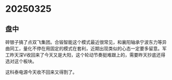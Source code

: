 # 20250325

## 盘中

碎银子搞了点双飞集团。合锻智能这个模式最近很常见，和襄阳轴承宁波东力等异曲同工，量化不停在用固定的模式在套利，近期出现类似的心态一定要多留意。军工昨天深V收回来了今天又是大阳，这个轮动节奏挺难跟上的，需要昨天抄底还得选对这个板块。

这科泰电源今天收不回来又得割了。
